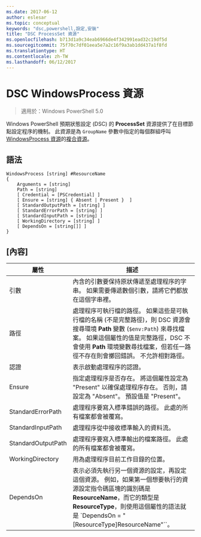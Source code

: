 ```yaml
---
ms.date: 2017-06-12
author: eslesar
ms.topic: conceptual
keywords: "dsc,powershell,設定,安裝"
title: "DSC ProcessSet 資源"
ms.openlocfilehash: b713d1a9c34eab6966de4f342991ead32c19df5d
ms.sourcegitcommit: 75f70c7df01eea5e7a2c16f9a3ab1dd437a1f8fd
ms.translationtype: HT
ms.contentlocale: zh-TW
ms.lasthandoff: 06/12/2017
---
```

<a id="dsc-windowsprocess-resource" class="xliff"></a>
# DSC WindowsProcess 資源

> 適用於：Windows PowerShell 5.0

Windows PowerShell 預期狀態設定 (DSC) 的 **ProcessSet** 資源提供了在目標節點設定程序的機制。 此資源是為 `GroupName` 參數中指定的每個群組呼叫 [WindowsProcess 資源](windowsProcessResource.md)的[複合資源](authoringResourceComposite.md)。

<a id="syntax" class="xliff"></a>
## 語法

```
WindowsProcess [string] #ResourceName
{
    Arguments = [string]
    Path = [string]
    [ Credential = [PSCredential] ]
    [ Ensure = [string] { Absent | Present }  ]
    [ StandardOutputPath = [string] ]
    [ StandardErrorPath = [string] ]
    [ StandardInputPath = [string] ]   
    [ WorkingDirectory = [string] ]
    [ DependsOn = [string[]] ]
}
```

<a id="properties" class="xliff"></a>
## [內容]
|  屬性  |  描述   | 
|---|---| 
| 引數| 內含的引數要保持原狀傳遞至處理程序的字串。 如果需要傳遞數個引數，請將它們都放在這個字串裡。| 
| 路徑| 處理程序可執行檔的路徑。 如果這些是可執行檔的名稱 (不是完整路徑)，則 DSC 資源會搜尋環境 **Path** 變數 (`$env:Path`) 來尋找檔案。 如果這個屬性的值是完整路徑，DSC 不會使用 **Path** 環境變數尋找檔案，但若任一路徑不存在則會擲回錯誤。 不允許相對路徑。| 
| 認證| 表示啟動處理程序的認證。| 
| Ensure| 指定處理程序是否存在。 將這個屬性設定為 "Present" 以確保處理程序存在。 否則，請設定為 "Absent"。 預設值是 "Present"。| 
| StandardErrorPath| 處理程序要寫入標準錯誤的路徑。 此處的所有檔案都會被覆寫。| 
| StandardInputPath| 處理程序從中接收標準輸入的資料流。| 
| StandardOutputPath| 處理程序要寫入標準輸出的檔案路徑。 此處的所有檔案都會被覆寫。| 
| WorkingDirectory| 用為處理程序目前工作目錄的位置。| 
| DependsOn | 表示必須先執行另一個資源的設定，再設定這個資源。 例如，如果第一個想要執行的資源設定指令碼區塊的識別碼是 **ResourceName**，而它的類型是 **ResourceType**，則使用這個屬性的語法就是 `DependsOn = "[ResourceType]ResourceName"``。| 

